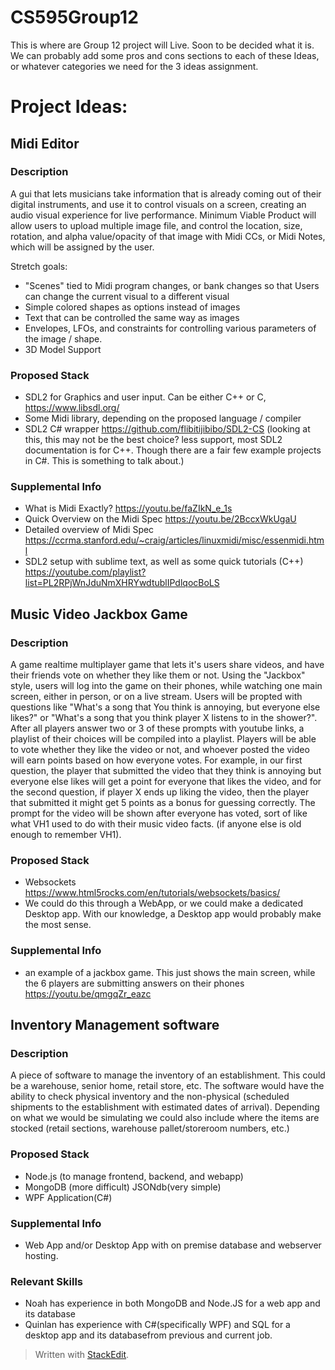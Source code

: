 # CS595Group12
This is where are Group 12 project will Live. Soon to be decided what it is. 
We can probably add some pros and cons sections to each of these Ideas, or whatever categories we need for the 3 ideas assignment. 

# Project Ideas:
## Midi Editor
### Description
A gui that lets musicians take information that is already coming out of their digital instruments, and use it to control visuals on a screen, creating an audio visual experience for live performance. Minimum Viable Product will allow users to upload multiple image file, and control the location, size, rotation, and alpha value/opacity of that image with Midi CCs, or Midi Notes, which will be assigned by the user. 

Stretch goals: 
- "Scenes" tied to Midi program changes, or bank changes so that Users can change the current visual to a different visual 
- Simple colored shapes as options instead of images
- Text that can be controlled the same way as images
- Envelopes, LFOs, and constraints for controlling various parameters of the image / shape.
- 3D Model Support 
    
### Proposed Stack
- SDL2 for Graphics and user input. Can be either C++ or C, https://www.libsdl.org/
- Some Midi library, depending on the proposed language / compiler
- SDL2 C# wrapper https://github.com/flibitijibibo/SDL2-CS (looking at this, this may not be the best choice? less support, most SDL2 documentation is for C++. Though there are a fair few example projects in C#. This is something to talk about.)
### Supplemental Info
- What is Midi Exactly? https://youtu.be/faZIkN_e_1s
- Quick Overview on the Midi Spec https://youtu.be/2BccxWkUgaU
- Detailed overview of Midi Spec https://ccrma.stanford.edu/~craig/articles/linuxmidi/misc/essenmidi.html
- SDL2 setup with sublime text, as well as some quick tutorials (C++) https://youtube.com/playlist?list=PL2RPjWnJduNmXHRYwdtublIPdlqocBoLS 


## Music Video Jackbox Game
### Description
A game realtime multiplayer game that lets it's users share videos, and have their friends vote on whether they like them or not. Using the "Jackbox" style, users will log into the game on their phones, while watching one main screen, either in person, or on a live stream. Users will be propted with questions like "What's a song that You think is annoying, but everyone else likes?" or "What's a song that you think player X listens to in the shower?". After all players answer two or 3 of these prompts with youtube links, a playlist of their choices will be compiled into a playlist. Players will be able to vote whether they like the video or not, and whoever posted the video will earn points based on how everyone votes. For example, in our first question, the player that submitted the video that they think is annoying but everyone else likes will get a point for everyone that likes the video, and for the second question, if player X ends up liking the video, then the player that submitted it might get 5 points as a bonus for guessing correctly. The prompt for the video will be shown after everyone has voted, sort of like what VH1 used to do with their music video facts. (if anyone else is old enough to remember VH1).
### Proposed Stack
- Websockets https://www.html5rocks.com/en/tutorials/websockets/basics/
- We could do this through a WebApp, or we could make a dedicated Desktop app. With our knowledge, a Desktop app would probably make the most sense.
### Supplemental Info
- an example of a jackbox game. This just shows the main screen, while the 6 players are submitting answers on their phones https://youtu.be/qmgqZr_eazc 


## Inventory Management software
### Description
A piece of software to manage the inventory of an establishment. This could be a warehouse, senior home, retail store, etc. The software would have the ability to check physical inventory and the non-physical (scheduled shipments to the establishment with estimated dates of arrival). Depending on what we would be simulating we could also include where the items are stocked (retail sections, warehouse pallet/storeroom numbers, etc.)
### Proposed Stack
- Node.js (to manage frontend, backend, and webapp)
- MongoDB (more difficult) JSONdb(very simple)
- WPF Application(C#)
### Supplemental Info
- Web App and/or Desktop App with on premise database and webserver hosting.
### Relevant Skills
- Noah has experience in both MongoDB and Node.JS for a web app and its database
- Quinlan has experience with C#(specifically WPF) and SQL for a desktop app and its databasefrom previous and current job.


> Written with [StackEdit](https://stackedit.io/).
